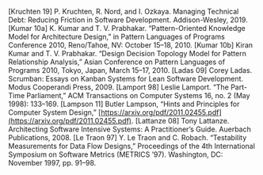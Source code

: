 [Kruchten 19] P. Kruchten, R. Nord, and I. Ozkaya. Managing Technical Debt: Reducing Friction in Software Development. Addison-Wesley, 2019. [Kumar 10a] K. Kumar and T. V. Prabhakar. “Pattern-Oriented Knowledge Model for Architecture Design,” in Pattern Languages of Programs Conference 2010, Reno/Tahoe, NV: October 15–18, 2010. [Kumar 10b] Kiran Kumar and T. V. Prabhakar. “Design Decision Topology Model for Pattern Relationship Analysis,” Asian Conference on Pattern Languages of Programs 2010, Tokyo, Japan, March 15–17, 2010. [Ladas 09] Corey Ladas. Scrumban: Essays on Kanban Systems for Lean Software Development. Modus Cooperandi Press, 2009. [Lamport 98] Leslie Lamport. “The Part-Time Parliament,” ACM Transactions on Computer Systems 16, no. 2 (May 1998): 133–169. [Lampson 11] Butler Lampson, “Hints and Principles for Computer System Design,” [https://arxiv.org/pdf/2011.02455.pdf](https://arxiv.org/pdf/2011.02455.pdf). [Lattanze 08] Tony Lattanze. Architecting Software Intensive Systems: A Practitioner’s Guide. Auerbach Publications, 2008. [Le Traon 97] Y. Le Traon and C. Robach. “Testability Measurements for Data Flow Designs,” Proceedings of the 4th International Symposium on Software Metrics (METRICS ’97). Washington, DC: November 1997, pp. 91–98.